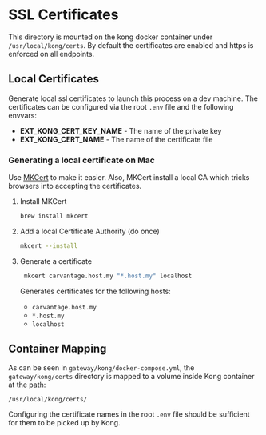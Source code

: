 # SSL Certificates

This directory is mounted on the kong docker container under `/usr/local/kong/certs`. By default the certificates are enabled and https is enforced on all endpoints.

## Local Certificates

Generate local ssl certificates to launch this process on a dev machine. The certificates can be configured via the root `.env` file and the following 
envvars:

- **EXT_KONG_CERT_KEY_NAME** - The name of the private key
- **EXT_KONG_CERT_NAME** - The name of the certificate file

### Generating a local certificate on Mac

Use [MKCert](https://github.com/FiloSottile/mkcert) to make it easier. Also, MKCert install a local CA which tricks browsers into accepting the certificates.

1. Install MKCert
    ```bash
    brew install mkcert
    ```

2. Add a local Certificate Authority (do once)
    ```bash
    mkcert --install
    ```

3. Generate a certificate
    ```bash
     mkcert carvantage.host.my "*.host.my" localhost
    ```
    Generates certificates for the following hosts:
    
    - `carvantage.host.my`
    - `*.host.my`
    - `localhost`

## Container Mapping

As can be seen in `gateway/kong/docker-compose.yml`, the `gateway/kong/certs` directory is mapped to a volume inside Kong container at the path: 
```
/usr/local/kong/certs/
```

Configuring the certificate names in the root `.env` file should be sufficient 
for them to be picked up by Kong.